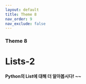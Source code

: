 ```yaml
---
layout: default
title: Theme 8
nav_order: 9
nav_exclude: false
---
```

### Theme 8
# Lists-2
#### Python의 List에 대해 더 알아봅시다! ~~